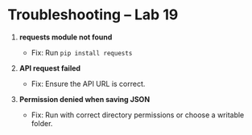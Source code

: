 # Troubleshooting – Lab 19

1. **requests module not found**
   - Fix: Run `pip install requests`

2. **API request failed**
   - Fix: Ensure the API URL is correct.

3. **Permission denied when saving JSON**
   - Fix: Run with correct directory permissions or choose a writable folder.
